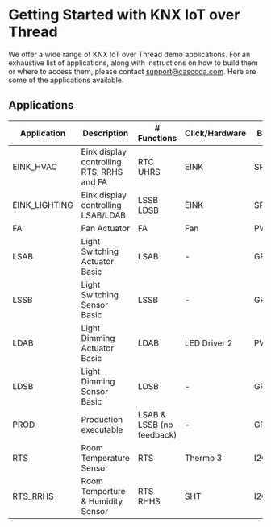 # Getting Started with KNX IoT over Thread

We offer a wide range of KNX IoT over Thread demo applications. For an exhaustive list of applications, along with instructions on how to build them or where to access them, please contact support@cascoda.com. Here are some of the applications available.

## Applications

| Application  | Description | # Functions | Click/Hardware | Bus |
|--------------| ------------| ---------- | ------| ----|
| EINK_HVAC    | Eink display controlling RTS, RRHS and FA | RTC UHRS| EINK | SPI |
| EINK_LIGHTING| Eink display controlling LSAB/LDAB| LSSB LDSB| EINK | SPI|
| FA           | Fan Actuator | FA | Fan | PWM |
| LSAB         | Light Switching Actuator Basic | LSAB | - | GPIO |
| LSSB         | Light Switching Sensor Basic | LSSB | - |GPIO |
| LDAB         | Light Dimming Actuator Basic | LDAB | LED Driver 2 | PWM|
| LDSB         | Light Dimming Sensor Basic | LDSB| - | GPIO |
| PROD         | Production executable | LSAB & LSSB (no feedback)| - | GPIO |
| RTS          | Room Temperature Sensor| RTS | Thermo 3 | I2C |
| RTS_RRHS     | Room Temperture & Humidity Sensor | RTS RHHS | SHT | I2C|